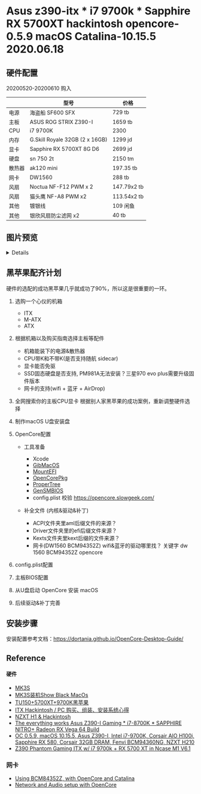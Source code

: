 # Asus z390-itx * i7 9700k * Sapphire RX 5700XT  hackintosh opencore-0.5.9 macOS Catalina-10.15.5 2020.06.18
## 硬件配置

20200520-20200610 购入

|        | 型号                           | 价格         |
| ------ | ------------------------------ | ------------ |
| 电源   | 海盗船 SF600 SFX               | 729 tb       |
| 主板   | ASUS ROG STRIX Z390-I          | 1659 tb      |
| CPU    | i7 9700K                       | 2300         |
| 内存   | G.Skill Royale 32GB (2 x 16GB) | 1299 jd      |
| 显卡   | Sapphire RX 5700XT 8G D6       | 2699 jd      |
| 硬盘   | sn 750 2t                      | 2150 tm      |
| 散热器 | ak120 mini                     | 197.35  tb   |
| 网卡   | DW1560                         | 288  tb      |
| 风扇   | Noctua NF-F12 PWM x 2          | 147.79x2 tb  |
| 风扇   | 猫头鹰 NF-A8 PWM x2            | 113.54x2  tb |
| 其他   | 镀银线                         | 109 闲鱼     |
| 其他   | 银欣风扇防尘滤网 x2            | 40  tb       |





## 图片预览

<details>

![](images/about.png)

![](images/allhardware.jpg)

![](images/mk3s-1.jpg)

![](images/mk3s-2.jpg)

</details>



## 黑苹果配齐计划

硬件的选配的成功黑苹果几乎就成功了90%，所以这是很重要的一环。

1. 选购一个心仪的机箱

   - ITX
   - M-ATX
   - ATX

2. 根据机箱以及购买指南选择主板等配件

   - 机箱能装下的电源&散热器
   - CPU带K和不带K(是否支持随航 sidecar)
   - 显卡能否免驱
   - SSD固态硬盘是否支持, PM981A无法安装？三星970 evo plus需要升级固件版本
   - 网卡的支持(wifi + 蓝牙 + AirDrop) 

3. 全网搜索你的主板CPU显卡 根据别人家黑苹果的成功案例，重新调整硬件选择

4. 制作macOS U盘安装盘

5. OpenCore配置 

   - 工具准备
     - Xcode
     - [GibMacOS](https://github.com/corpnewt/gibMacOS)
     - [MountEFI](https://github.com/corpnewt/MountEFI)
     - [OpenCorePkg](https://github.com/acidanthera/OpenCorePkg/releases)
     - [ProperTree](https://github.com/corpnewt/ProperTree)
     - [GenSMBIOS](https://github.com/corpnewt/GenSMBIOS)
     - config.plist 校验 https://opencore.slowgeek.com/

   - 补全文件 (内核&驱动&补丁)
     - ACPI文件夹里aml后缀文件的来源？
     - Driver文件夹里的efi后缀文件来源？
     - Kexts文件夹里kext后缀的文件来源？
     - 网卡(DW1560 BCM94352Z) wifi&蓝牙的驱动哪里找？  关键字 dw 1560 BCM94352Z opencore

6. config.plist配置

7. 主板BIOS配置

8. 从U盘启动 OpenCore 安装 macOS

9. 后续驱动&补丁完善



## 安装步骤

安装配置参考文档：https://dortania.github.io/OpenCore-Desktop-Guide/



## Reference

#### 硬件

- [MK3S](https://www.chiphell.com/thread-2198357-1-1.html)
- [MK3S装机Show Black MacOs](https://www.chiphell.com/thread-1920224-1-1.html)
- [TU150+5700XT+9700K黑苹果](https://www.chiphell.com/thread-2164085-1-1.html)
- [ITX Hackintosh / PC 购买、组装、安装系统心得](https://ladit.me/posts/my-itx-hackintosh-and-pc-buying-build-installation-experience/)
- [NZXT H1 & Hackintosh](https://www.chiphell.com/thread-2208414-1-1.html)
- [The everything works Asus Z390-I Gaming * i7-8700K * SAPPHIRE NITRO+ Radeon RX Vega 64 Build](https://www.tonymacx86.com/threads/the-everything-works-asus-z390-i-gaming-i7-8700k-sapphire-nitro-radeon-rx-vega-64-build.272572/)
- [OC 0.5.9, macOS 10.15.5, Asus Z390-I, Intel i7-9700K, Corsair AIO H100i, Sapphire RX 580, Corsair 32GB DRAM, Fenvi BCM94360NG, NZXT H210](https://www.reddit.com/r/hackintosh/comments/gvgiam/modified_bw_miniitx_build_wguide_config_oc_059/)
- [Z390 Phantom Gaming ITX w/ i7 9700k + RX 5700 XT in Ncase M1 V6.1](https://www.reddit.com/r/hackintosh/comments/g75bk3/opencore_catalina_10154_windows_10_on_z390/)

### 网卡

- [Using BCM84352Z, with OpenCore and Catalina](https://www.reddit.com/r/hackintosh/comments/ew76me/using_bcm84352z_with_opencore_and_catalina/)
- [Network and Audio setup with OpenCore](https://aplus.rs/2020/opencore-network-audio/)

